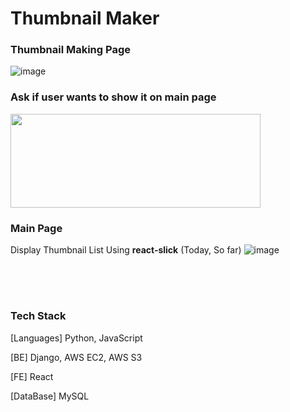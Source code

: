 # Thumbnail Maker

### Thumbnail Making Page
![image](https://user-images.githubusercontent.com/97934158/185905843-535d7ceb-f218-4179-a9e9-961ff78e73cf.png)
<br />

### Ask if user wants to show it on main page
<img src="https://user-images.githubusercontent.com/97934158/185908561-6d13d8b6-e6f5-4c94-a9e0-2675e7dc4fc1.png" width=400 height=150 />

### Main Page
Display Thumbnail List Using **react-slick** (Today, So far)
![image](https://user-images.githubusercontent.com/97934158/185907935-d577ebb3-0b69-4e54-83eb-f0a92429b983.png)

<br /><br />
#

### Tech Stack
[Languages] Python, JavaScript

[BE] Django, AWS EC2, AWS S3

[FE] React

[DataBase] MySQL
